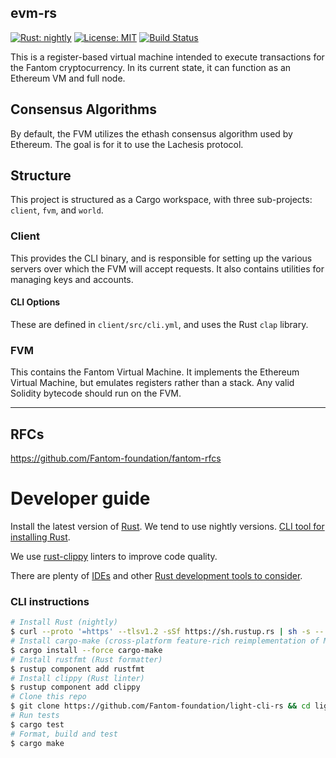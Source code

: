 evm-rs
------
[![Rust: nightly](https://img.shields.io/badge/Rust-nightly-blue.svg)](https://www.rust-lang.org) [![License: MIT](https://img.shields.io/badge/License-MIT-green.svg)](LICENSE) [![Build Status](https://travis-ci.org/Fantom-foundation/evm-rs.svg?branch=master)](https://travis-ci.org/Fantom-foundation/evm-rs)

This is a register-based virtual machine intended to execute transactions for the Fantom cryptocurrency. In its current state, it can function as an Ethereum VM and full node.

## Consensus Algorithms

By default, the FVM utilizes the ethash consensus algorithm used by Ethereum. The goal is for it to use the Lachesis protocol.

## Structure

This project is structured as a Cargo workspace, with three sub-projects: `client`, `fvm`, and `world`.

### Client

This provides the CLI binary, and is responsible for setting up the various servers over which the FVM will accept requests. It also contains utilities for managing keys and accounts.

#### CLI Options

These are defined in `client/src/cli.yml`, and uses the Rust `clap` library.

### FVM

This contains the Fantom Virtual Machine. It implements the Ethereum Virtual Machine, but emulates registers rather than a stack. Any valid Solidity bytecode should run on the FVM.

---

## RFCs

https://github.com/Fantom-foundation/fantom-rfcs

# Developer guide

Install the latest version of [Rust](https://www.rust-lang.org). We tend to use nightly versions. [CLI tool for installing Rust](https://rustup.rs).

We use [rust-clippy](https://github.com/rust-lang-nursery/rust-clippy) linters to improve code quality.

There are plenty of [IDEs](https://areweideyet.com) and other [Rust development tools to consider](https://github.com/rust-unofficial/awesome-rust#development-tools).

### CLI instructions

```bash
# Install Rust (nightly)
$ curl --proto '=https' --tlsv1.2 -sSf https://sh.rustup.rs | sh -s -- --default-toolchain nightly
# Install cargo-make (cross-platform feature-rich reimplementation of Make)
$ cargo install --force cargo-make
# Install rustfmt (Rust formatter)
$ rustup component add rustfmt
# Install clippy (Rust linter)
$ rustup component add clippy
# Clone this repo
$ git clone https://github.com/Fantom-foundation/light-cli-rs && cd light-cli-rs
# Run tests
$ cargo test
# Format, build and test
$ cargo make
```
